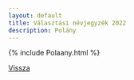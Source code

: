 ```yaml
---
layout: default
title: Választási névjegyzék 2022
description: Polány
---
```


{% include Polaany.html %}

[Vissza](./)